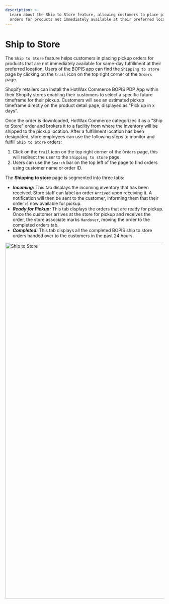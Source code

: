 ```yaml
---
description: >-
  Learn about the Ship to Store feature, allowing customers to place pickup
  orders for products not immediately available at their preferred location.
---
```


# Ship to Store

The `Ship to Store` feature helps customers in placing pickup orders for products that are not immediately available for same-day fulfillment at their preferred location. Users of the BOPIS app can find the `Shipping to store` page by clicking on the `trail` icon on the top right corner of the `Orders` page.

Shopify retailers can install the HotWax Commerce BOPIS PDP App within their Shopify stores enabling their customers to select a specific future timeframe for their pickup. Customers will see an estimated pickup timeframe directly on the product detail page, displayed as "Pick up in x days”.

Once the order is downloaded, HotWax Commerce categorizes it as a "Ship to Store" order and brokers it to a facility from where the inventory will be shipped to the pickup location. After a fulfillment location has been designated, store employees can use the following steps to monitor and fulfill `Ship to Store` orders:

1. Click on the `trail` icon on the top right corner of the `Orders` page, this will redirect the user to the `Shipping to store` page.
2. Users can use the `Search` bar on the top left of the page to find orders using customer name or order ID.

The **Shipping to store** page is segmented into three tabs:

* _**Incoming:**_ This tab displays the incoming inventory that has been received. Store staff can label an order `Arrived` upon receiving it. A notification will then be sent to the customer, informing them that their order is now available for pickup.
* _**Ready for Pickup:**_ This tab displays the orders that are ready for pickup. Once the customer arrives at the store for pickup and receives the order, the store associate marks `Handover`, moving the order to the completed orders tab.
* _**Completed:**_ This tab displays all the completed BOPIS ship to store orders handed over to the customers in the past 24 hours.

<img width="1129" alt="Ship to Store" src="https://github.com/user-attachments/assets/1ce90a47-c320-4d12-8747-cd356667bdcd">
